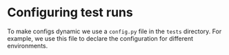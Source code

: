 # Configuring test runs

To make configs dynamic we use a `config.py` file in the `tests` directory. For example, we use this file to declare the configuration for different environments.
